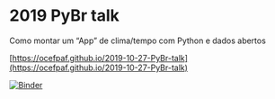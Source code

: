 # 2019 PyBr talk

Como montar um “App” de clima/tempo com Python e dados abertos

[https://ocefpaf.github.io/2019-10-27-PyBr-talk](https://ocefpaf.github.io/2019-10-27-PyBr-talk)

[![Binder](http://mybinder.org/badge.svg)](https://binder.pangeo.io/v2/gh/ocefpaf/2019-10-27-PyBr-talk/gh-pages)

